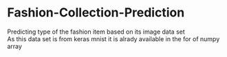 # Fashion-Collection-Prediction
Predicting type of the fashion item based on its image data set 
<br>As this data set is from keras mnist it is alrady available in the for of numpy array 
